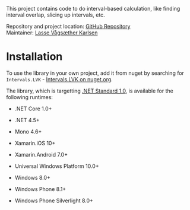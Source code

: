 ﻿This project contains code to do interval-based calculation, like finding interval overlap, slicing up intervals, etc.

Repository and project location: [GitHub Repository][1]  
Maintainer: [Lasse Vågsæther Karlsen][2]

# Installation

To use the library in your own project, add it from nuget by searching for ```Intervals.LVK``` - [Intervals.LVK on nuget.org](https://www.nuget.org/packages/intervals-lvk).

The library, which is targetting [.NET Standard 1.0][3], is available for the following runtimes:

* .NET Core 1.0+
* .NET 4.5+
* Mono 4.6+
* Xamarin.iOS 10+
* Xamarin.Android 7.0+
* Universal Windows Platform 10.0+
* Windows 8.0+
* Windows Phone 8.1+
* Windows Phone Silverlight 8.0+

  [1]: https://github.com/lassevk/Intervals
  [2]: mailto:lasse@vkarlsen.no
  [3]: https://github.com/dotnet/standard/blob/master/docs/versions.md